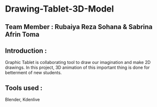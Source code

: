 # Drawing-Tablet-3D-Model
## Team Member : Rubaiya Reza Sohana & Sabrina Afrin Toma 
## Introduction :
Graphic Tablet is collaborating tool to draw our imagination and make 2D drawings. In this project, 3D animation of this important thing is done for betterment of new students.

## Tools used :
Blender, Kdenlive

